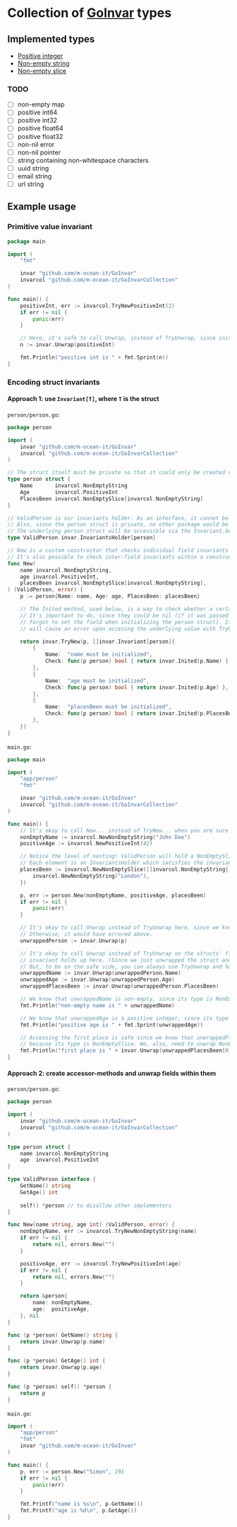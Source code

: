 # Collection of [GoInvar](https://github.com/m-ocean-it/GoInvar) types

## Implemented types

- [Positive integer](https://github.com/m-ocean-it/GoInvarCollection/blob/main/positive_int.go)
- [Non-empty string](https://github.com/m-ocean-it/GoInvarCollection/blob/main/non_empty_string.go)
- [Non-empty slice](https://github.com/m-ocean-it/GoInvarCollection/blob/main/non_empty_slice.go)

### TODO
- [ ] non-empty map
- [ ] positive int64
- [ ] positive int32
- [ ] positive float64
- [ ] positive float32
- [ ] non-nil error
- [ ] non-nil pointer
- [ ] string containing non-whitespace characters
- [ ] uuid string
- [ ] email string
- [ ] url string

## Example usage

### Primitive value invariant

```go
package main

import (
    "fmt"

    invar "github.com/m-ocean-it/GoInvar"
    invarcol "github.com/m-ocean-it/GoInvarCollection"
)

func main() {
    positiveInt, err := invarcol.TryNewPositiveInt(2)
    if err != nil {
        panic(err)
    }

    // Here, it's safe to call Unwrap, instead of TryUnwrap, since initialization didn't error above.
    n := invar.Unwrap(positiveInt)

    fmt.Println("positive int is " + fmt.Sprint(n))
}
```

### Encoding struct invariants

#### Approach 1: use `Invariant[T]`, where `T` is the struct

`person/person.go`:
```go
package person

import (
	invar "github.com/m-ocean-it/GoInvar"
	invarcol "github.com/m-ocean-it/GoInvarCollection"
)

// The struct itself must be private so that it could only be created via the constructor.
type person struct {
	Name       invarcol.NonEmptyString
	Age        invarcol.PositiveInt
	PlacesBeen invarcol.NonEmptySlice[invarcol.NonEmptyString]
}

// ValidPerson is our invariants holder. As an interface, it cannot be directly initialized.
// Also, since the person struct is private, no other package would be able implement that interface.
// The underlying person struct will be accessible via the Invariant.Get method.
type ValidPerson invar.InvariantsHolder[person]

// New is a custom constructor that checks individual field invariants and returns ValidPerson.
// It's also possible to check inter-field invariants within a constructor.
func New(
	name invarcol.NonEmptyString,
	age invarcol.PositiveInt,
	placesBeen invarcol.NonEmptySlice[invarcol.NonEmptyString],
) (ValidPerson, error) {
	p := person{Name: name, Age: age, PlacesBeen: placesBeen}

	// The Inited method, used below, is a way to check whether a certain invariant was initialized.
	// It's important to do, since they could be nil (if it was passed as nil to the constructor or you
	// forgot to set the field when initializing the person struct). If you fail to check for that, it
	// will cause an error upon accesing the underlying value with TryUnwrap (or panic, if accessing with Unwrap).

	return invar.TryNew(p, []invar.Invariant[person]{
		{
			Name:  "name must be initialized",
			Check: func(p person) bool { return invar.Inited(p.Name) },
		},
		{
			Name:  "age must be initialized",
			Check: func(p person) bool { return invar.Inited(p.Age) },
		},
		{
			Name:  "placesBeen must be initialized",
			Check: func(p person) bool { return invar.Inited(p.PlacesBeen) },
		},
	})
}
```

`main.go`:
```go
package main

import (
	"app/person"
	"fmt"

	invar "github.com/m-ocean-it/GoInvar"
	invarcol "github.com/m-ocean-it/GoInvarCollection"
)

func main() {
	// It's okay to call New... instead of TryNew... when you are sure the invariants hold up. It won't panic.
	nonEmptyName := invarcol.NewNonEmptyString("John Doe")
	positiveAge := invarcol.NewPositiveInt(42)

	// Notice the level of nesting! ValidPerson will hold a NonEmptySlice which will hold a NonEmptyString.
	// Each element is an InvariantsHolder which satisfies the invariants across its lifetime.
	placesBeen := invarcol.NewNonEmptySlice([]invarcol.NonEmptyString{
		invarcol.NewNonEmptyString("London"),
	})

	p, err := person.New(nonEmptyName, positiveAge, placesBeen)
	if err != nil {
		panic(err)
	}

	// It's okay to call Unwrap instead of TryUnwrap here, since we know that the ValidPerson invariant holds up.
	// Otherwise, it would have errored above.
	unwrappedPerson := invar.Unwrap(p)

	// It's okay to call Unwrap instead of TryUnwrap on the structs' fields, since we know that the struct's
	// invariant holds up here. (Since we just unwrapped the struct and didn't modify it in any way.
	// But, to be on the safe side, you can always use TryUnwrap and handle potential errors.)
	unwrappedName := invar.Unwrap(unwrappedPerson.Name)
	unwrappedAge := invar.Unwrap(unwrappedPerson.Age)
	unwrappedPlacesBeen := invar.Unwrap(unwrappedPerson.PlacesBeen)

	// We know that unwrappedName is non-empty, since its type is NonEmptyString.
	fmt.Println("non-empty name is " + unwrappedName)

	// We know that unwrappedAge is a positive integer, since its type is PositiveInt.
	fmt.Println("positive age is " + fmt.Sprint(unwrappedAge))

	// Accessing the first place is safe since we know that unwrappedPlacesBeen is non-empty,
	// because its type is NonEmptySlice. We, also, need to unwrap NonEmptyString from that slice.
	fmt.Println("first place is " + invar.Unwrap(unwrappedPlacesBeen[0]))
}
```

#### Approach 2: create accessor-methods and unwrap fields within them

`person/person.go`:
```go
package person

import (
    invar "github.com/m-ocean-it/GoInvar"
    invarcol "github.com/m-ocean-it/GoInvarCollection"
)

type person struct {
    name invarcol.NonEmptyString
    age  invarcol.PositiveInt
}

type ValidPerson interface {
    GetName() string
    GetAge() int
	
    self() *person // to disallow other implementors
}

func New(name string, age int) (ValidPerson, error) {
    nonEmptyName, err := invarcol.TryNewNonEmptyString(name)
    if err != nil {
        return nil, errors.New("")
    }

    positiveAge, err := invarcol.TryNewPositiveInt(age)
    if err != nil {
	    return nil, errors.New("")
    }

    return &person{
        name: nonEmptyName,
        age:  positiveAge,
    }, nil
}

func (p *person) GetName() string {
    return invar.Unwrap(p.name)
}

func (p *person) GetAge() int {
    return invar.Unwrap(p.age)
}

func (p *person) self() *person {
    return p
}
```
`main.go`:
```go
import (
    "app/person"
    "fmt"
    invar "github.com/m-ocean-it/GoInvar"
)

func main() {
	p, err := person.New("Simon", 29)
	if err != nil {
		panic(err)
	}

	fmt.Printf("name is %s\n", p.GetName())
	fmt.Printf("age is %d\n", p.GetAge())
}
```